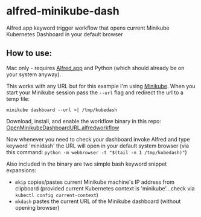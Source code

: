 # alfred-minikube-dash

Alfred.app keyword trigger workflow that opens current Minikube Kubernetes Dashboard in your default browser

## How to use:

Mac only - requires [Alfred.app](https://www.alfredapp.com) and Python (which should already be on your system anyway). 

This works with any URL but for this example I'm using [Minikube](https://kubernetes.io/docs/tasks/tools/install-minikube/). When you start your Minikube session pass the `--url` flag and redirect the url to a temp file:

```
minikube dashboard --url >| /tmp/kubedash
```

Download, install, and enable the workflow binary in this repo: [OpenMinikubeDashboardURL.alfredworkflow](https://github.com/steadystatic/alfred-minikube-dash/blob/master/OpenMinikubeDashboardURL.alfredworkflow?raw=true)

Now whenever you need to check your dashboard invoke Alfred and type keyword 'minidash' the URL will open in your default system browser (via this command: `python -m webbrowser -t "$(tail -n 1 /tmp/kubedash)"`)

Also included in the binary are two simple bash keyword snippet expansions:

- `mkip` copies/pastes current Minikube machine's IP address from clipboard (provided current Kubernetes context is 'minikube'...check via `kubectl config current-context`)
- `mkdash` pastes the current URL of the Minikube dashboard (without opening browser)


